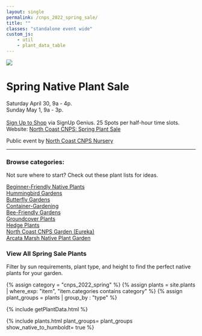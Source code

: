 ```yaml
---
layout: single
permalink: /cnps_2022_spring_sale/
title: ""
classes: "standalone event wide"
custom_js:
    - util
    - plant_data_table
---
```

<!--
<p>
This website is currently under construction! Report any issues for fixing and please check back for updates.
</p>
-->
<div class="main_icon_holder">
    <img class="title_icon" src="{{'/assets/images/lupinus_rivularis.jpg' | prepend:site.baseurl }}">
</div>

<h1>Spring Native Plant Sale</h1>

<p>
    Saturday April 30, 9a - 4p.
    <br/>
    Sunday May 1, 9a - 3p.
    <br/>
    <br/>
    <a href="https://www.signupgenius.com/go/904054da5a823a2f94-spring" target="_blank">Sign Up to Shop</a> via SignUp Genius. 25 Spots per half-hour time slots.
    <br/>
     Website: <a href="https://northcoastcnps.org/index.php/44-topmenucontent/288-plant-sale-event-page" target="_blank">North Coast CNPS: Spring Plant Sale</a> 
</p>
<p>
Public event by <a href="{{'/nursery/northcoast-cnps' | prepend:site.baseurl }}">North Coast CNPS Nursery</a>
</p>

<div style="clear:both"></div>
<hr/>
<section>
    <h3>
    Browse categories: 
    </h3>
    <p>Not sure where to start? Check out these plant lists for ideas.</p>  
    <div class="list_categories">
        <div class="list_category">
            <a href="{{'/category/beginner' | prepend:site.baseurl }}">
           Beginner-Friendly Native Plants
            </a>
        </div>
        <div class="list_category">
            <a href="{{'/category/hummingbird' | prepend:site.baseurl }}">
            Hummingbird Gardens
            </a>
        </div>
        <div class="list_category">
            <a href="{{'/category/butterfly' | prepend:site.baseurl }}">
           Butterfly Gardens
            </a>
        </div>
        <div class="list_category">
            <a href="{{'/category/container' | prepend:site.baseurl }}">
            Container-Gardening
            </a>
        </div>
        <div class="list_category">
            <a href="{{'/category/bee' | prepend:site.baseurl }}">
                Bee-Friendly Gardens
            </a>
        </div>
        <div class="list_category">
            <a href="{{'/category/groundcover' | prepend:site.baseurl }}">
                Groundcover Plants 
            </a>
        </div>
        <div class="list_category">
            <a href="{{'/category/hedge' | prepend:site.baseurl }}">
            Hedge Plants
            </a>
        </div>
        <!--
        <li>    
            <a href="{{'/category/edible' | prepend:site.baseurl }}">
                Edibles
            </a>
        </li>-->
        <div class="list_category">
            <a href="{{'/garden/cnps-demo' | prepend:site.baseurl }}">
           North Coast CNPS Garden (Eureka)
            </a>
        </div>
            <!--    
           Trinidad Native Plant Garden
            -->
        <div class="list_category">
            <a href="{{'/garden/arcata-marsh' | prepend:site.baseurl }}">
            Arcata Marsh Native Plant Garden
            </a>
        </div>
    </div>
</section>
<div style="clear:both"></div>

<h3>View All Spring Sale Plants</h3>
<p>
Filter by sun requirements, plant type, and height to find the perfect native plants for your garden.
</p>
{% assign category = "cnps_2022_spring"  %}
{% assign plants = site.plants | where_exp: "item", 
                                 "item.categories contains category" %}
{% assign plant_groups = plants | group_by : "type" %} 

<!-- populate plant_data var -->
{% include getPlantData.html %}
	
{% include plants.html 
	plant_groups= plant_groups
    show_native_to_humboldt= true
%}
